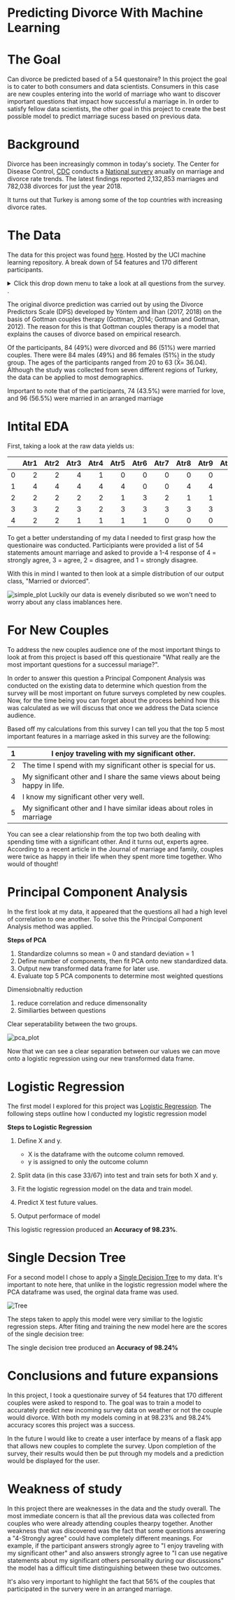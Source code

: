 # Predicting Divorce With Machine Learning

# The Goal
Can divorce be predicted based of a 54 questonaire? In this project the goal is to cater to both consumers and data scientists. Consumers in this case are new couples entering into the world of marriage who want to discover important questions that impact how successful a marriage in. In order to satisfy fellow data scientists, the other goal in this project to create the best possible model to predict marriage sucess based on previous data.

# Background

Divorce has been increasingly common in today's society. The Center for Disease Control, [CDC](https://www.cdc.gov/) conducts a [National survery](https://www.cdc.gov/nchs/data/dvs/national-marriage-divorce-rates-00-18.pdf) anually on marriage and divorce rate trends. The latest findings reported 2,132,853 marriages and 782,038 divorces for just the year 2018. 

It turns out that Turkey is among some of the top countries with increasing divorce rates. 


# The Data
The data for this project was found [here](http://archive.ics.uci.edu/ml/datasets/Divorce+Predictors+data+set). Hosted by the UCI machine learning repository. A break down of 54 features and 170 different participants.

<details>
  <summary>
    Click this drop down menu to take a look at all questions from the survey.
  </summary>
**Import**  to note here that these questions are a direct Turkish-English translation and are quite loose in their meanings. Upon further reading, each participant in the relationship were asked these questions about their significant other, instead of just the male asked about the wife as it appears.
    <ol>
   <li> When one of our apologies apologizes when our discussions go in a bad direction, the issue does not extend.</li>
    <li> I know we can ignore our differences, even if things get hard sometimes. </li>
   <li> When we need it, we can take our discussions with my wife from the beginning and correct it. </li>
   <li> When I argue with my wife, it will eventually work for me to contact him. </li>
   <li>  The time I spent with my wife is special for us.</li>
   <li> We don’t have time at home as partners. </li>
    <li> We are like two strangers who share the same environment at home rather than family. </li>
    <li> I enjoy our holidays with my wife. </li>
    <li> I enjoy traveling with my wife. </li>
    <li> My wife and most of our goals are common. </li>
    <li> I think that one day in the future, when I look back, I see that my wife and I are in harmony with each other. </li>
    <li> My wife and I have similar values in terms of personal freedom. </li>
    <li> My husband and I have similar entertainment. </li>
    <li> Most of our goals for people (children, friends, etc.) are the same. </li>
    <li>Our dreams of living with my wife are similar and harmonious </li>
    <li> We’re compatible with my wife about what love should be </li>
    <li> We share the same views with my wife about being happy in your life </li>
    <li> My wife and I have similar ideas about how marriage should be </li>
    <li> My wife and I have similar ideas about how roles should be in marriage </li>
    <li> My wife and I have similar values in trust </li>
    <li> I know exactly what my wife likes. </li>
    <li> I know how my wife wants to be taken care of when she’s sick. </li>
    <li> I know my wife’s favorite food. </li>
    <li> I can tell you what kind of stress my wife is facing in her life. </li>
    <li> I have knowledge of my wife’s inner world. </li>
    <li> I know my wife’s basic concerns. </li>
    <li> I know what my wife’s current sources of stress are. </li>
    <li> I know my wife’s hopes and wishes. </li>
    <li> I know my wife very well. </li>
    <li> I know my wife’s friends and their social relationships. </li>
    <li> I feel aggressive when I argue with my wife. </li>
    <li> When discussing with my wife, I usually use expressions such as you always or you never. </li>
    <li> I can use negative statements about my wife’s personality during our discussions. </li>
    <li> I can use offensive expressions during our discussions. </li>
    <li> I can insult our discussions. </li>
    <li> I can be humiliating when we argue. </li>
    <li> My argument with my wife is not calm. </li>
    <li> I hate my wife’s way of bringing it up. </li>
    <li> Fights often occur suddenly. </li>
    <li> We’re just starting a fight before I know what’s going on. </li>
    <li> When I talk to my wife about something, my calm suddenly breaks. </li>
    <li> When I argue with my wife, it only snaps in and I don’t say a word. </li>
    <li> I’m mostly thirsty to calm the environment a little bit. </li>
    <li> Sometimes I think it’s good for me to leave home for a while. </li>
    <li> I’d rather stay silent than argue with my wife. </li>
    <li> Even if I’m right in the argument, I’m thirsty not to upset the other side. </li>
    <li> When I argue with my wife, I remain silent because I am afraid of not being able to control my anger. </li>
    <li> I feel right in our discussions. </li>
    <li> I have nothing to do with what I’ve been accused of. </li>
    <li> I’m not actually the one who’s guilty about what I’m accused of. </li>
    <li> I’m not the one who’s wrong about problems at home. </li>
    <li> I wouldn’t hesitate to tell her about my wife’s inadequacy. </li>
    <li> When I discuss it, I remind her of my wife’s inadequate issues. </li>
    <li> I’m not afraid to tell her about my wife’s incompetence </li>
   </ol>
</details>.




The original  divorce prediction was carried out by using the  Divorce Predictors Scale (DPS) developed by Yöntem and İlhan (2017, 2018) on the basis of Gottman couples therapy (Gottman, 2014; Gottman and Gottman, 2012). The reason
for this is that Gottman couples therapy is a model that explains the causes of divorce based on empirical research. 

Of the participants, 84 (49%) were divorced and 86 (51%) were
married couples. There were 84 males (49%) and 86 females (51%) in the
study group. The ages of the participants ranged from 20 to 63 (X̄= 36.04).
 Although the study was collected from seven different
regions of Turkey, the data can be applied to most demographics.

Important to note that of the participants, 74 (43.5%) were married for love, and 96 (56.5%) were married in an arranged marriage



# Intital EDA



First, taking a look at the raw data yields us:

|    |   Atr1 |   Atr2 |   Atr3 |   Atr4 |   Atr5 |   Atr6 |   Atr7 |   Atr8 |   Atr9 |   Atr10 |   Atr11 |   Atr12 |   Atr13 |   Atr14 |   Atr15 |   Atr16 |   Atr17 |   Atr18 |   Atr19 |   Atr20 |   Atr21 |   Atr22 |   Atr23 |   Atr24 |   Atr25 |   Atr26 |   Atr27 |   Atr28 |   Atr29 |   Atr30 |   Atr31 |   Atr32 |   Atr33 |   Atr34 |   Atr35 |   Atr36 |   Atr37 |   Atr38 |   Atr39 |   Atr40 |   Atr41 |   Atr42 |   Atr43 |   Atr44 |   Atr45 |   Atr46 |   Atr47 |   Atr48 |   Atr49 |   Atr50 |   Atr51 |   Atr52 |   Atr53 |   Atr54 |   Class |
|---:|-------:|-------:|-------:|-------:|-------:|-------:|-------:|-------:|-------:|--------:|--------:|--------:|--------:|--------:|--------:|--------:|--------:|--------:|--------:|--------:|--------:|--------:|--------:|--------:|--------:|--------:|--------:|--------:|--------:|--------:|--------:|--------:|--------:|--------:|--------:|--------:|--------:|--------:|--------:|--------:|--------:|--------:|--------:|--------:|--------:|--------:|--------:|--------:|--------:|--------:|--------:|--------:|--------:|--------:|--------:|
|  0 |      2 |      2 |      4 |      1 |      0 |      0 |      0 |      0 |      0 |       0 |       1 |       0 |       1 |       1 |       0 |       1 |       0 |       0 |       0 |       1 |       0 |       0 |       0 |       0 |       0 |       0 |       0 |       0 |       0 |       1 |       1 |       2 |       1 |       2 |       0 |       1 |       2 |       1 |       3 |       3 |       2 |       1 |       1 |       2 |       3 |       2 |       1 |       3 |       3 |       3 |       2 |       3 |       2 |       1 |       1 |
|  1 |      4 |      4 |      4 |      4 |      4 |      0 |      0 |      4 |      4 |       4 |       4 |       3 |       4 |       0 |       4 |       4 |       4 |       4 |       3 |       2 |       1 |       1 |       0 |       2 |       2 |       1 |       2 |       0 |       1 |       1 |       0 |       4 |       2 |       3 |       0 |       2 |       3 |       4 |       2 |       4 |       2 |       2 |       3 |       4 |       2 |       2 |       2 |       3 |       4 |       4 |       4 |       4 |       2 |       2 |       1 |
|  2 |      2 |      2 |      2 |      2 |      1 |      3 |      2 |      1 |      1 |       2 |       3 |       4 |       2 |       3 |       3 |       3 |       3 |       3 |       3 |       2 |       1 |       0 |       1 |       2 |       2 |       2 |       2 |       2 |       3 |       2 |       3 |       3 |       1 |       1 |       1 |       1 |       2 |       1 |       3 |       3 |       3 |       3 |       2 |       3 |       2 |       3 |       2 |       3 |       1 |       1 |       1 |       2 |       2 |       2 |       1 |
|  3 |      3 |      2 |      3 |      2 |      3 |      3 |      3 |      3 |      3 |       3 |       4 |       3 |       3 |       4 |       3 |       3 |       3 |       3 |       3 |       4 |       1 |       1 |       1 |       1 |       2 |       1 |       1 |       1 |       1 |       3 |       2 |       3 |       2 |       2 |       1 |       1 |       3 |       3 |       4 |       4 |       2 |       2 |       3 |       2 |       3 |       2 |       2 |       3 |       3 |       3 |       3 |       2 |       2 |       2 |       1 |
|  4 |      2 |      2 |      1 |      1 |      1 |      1 |      0 |      0 |      0 |       0 |       0 |       1 |       0 |       1 |       1 |       1 |       1 |       1 |       2 |       1 |       1 |       0 |       0 |       0 |       0 |       2 |       1 |       2 |       1 |       1 |       1 |       1 |       1 |       1 |       0 |       0 |       0 |       0 |       2 |       1 |       0 |       2 |       3 |       0 |       2 |       2 |       1 |       2 |       3 |       2 |       2 |       2 |       1 |       0 |       1 |


To get a better understanding of my data I needed to first grasp how the questionaire was conducted. Participiants were provided a list of 54 statements amount marriage and asked to provide a 1-4 response of 4 = strongly agree, 3 = agree, 2 = disagree, and 1 = strongly disagree.

With this in mind I wanted to then look at a simple distribution of our output class, "Married or dviorced".

![simple_plot](images/count_plot.png)
Luckily our data is evenely disributed so we won't need to worry about any class imablances here. 


# For New Couples

To address the new couples audience one of the most important things to look at from this project is based off this questionaire "What really are the most important questions for a successul mariage?". 

In order to answer this question a Principal Component Analysis was conducted on the existing data to determine which question from the survey will be most important on future surveys completed by new couples. Now, for the time being you can forget about the process behind how this was calculated as we will discuss that once we address the Data science audience. 

Based off my calculations from this survey I can tell you that the top 5 most important features in a marriage asked in this survey are the following:

| 1 | I enjoy traveling with my significant other.                               |
|---|----------------------------------------------------------------------------|
| 2 | The time I spend with my significant other is special for us.              |
| 3 | My significant other and I share the same views about being happy in life. |
| 4 | I know my significant other very well.                                     |
| 5 | My significant other and I have similar ideas about roles in marriage      |

You can see a clear relationship from the top two both dealing with spending time with a significant other. And it turns out, experts agree. According to a recent article in the Journal of marriage and family, couples were twice as happy in their life when they spent more time together. Who would of thought!

# Principal Component Analysis
In the first look at my data, it appeared that the questions all had a high level of correlation to one another. To solve this the Principal Component Analysis method was applied.

**Steps of PCA**
1) Standardize columns so mean = 0 and standard deviation = 1
2) Define number of components, then fit PCA onto new standardized data. 
3) Output new transformed data frame for later use.
4) Evaluate top 5 PCA components to determine most weighted questions

Dimensiobnaltiy reduction
1. reduce correlation and reduce dimensonality
2. Similiarties between questions 

Clear seperatability between the two groups. 

![pca_plot](images/pca_plot.png)

Now that we can see a clear separation between our values we can move onto a logistic regression using our new transformed data frame.


# Logistic Regression
The first model I explored for this project was [Logistic Regression](https://en.wikipedia.org/wiki/Logistic_regression#:~:text=Logistic%20regression%20is%20a%20statistical,a%20form%20of%20binary%20regression). 
The following steps outline how I conducted my logistic regression model

**Steps to Logistic Regression**
1) Define X and y.
    * X is the dataframe with the outcome column removed.
    * y is assigned to only the outcome column
2) Split data (in this case 33/67) into test and train sets for both X and y.

3) Fit the logistic regression model on the data and train model.
4) Predict X test future values.
5) Output performace of model

This logistic regression produced an **Accuracy of 98.23%**.


# Single Decsion Tree

For a second model I chose to apply a [Single Decision Tree](https://en.wikipedia.org/wiki/Decision_tree#:~:text=A%20decision%20tree%20is%20a%20flowchart%2Dlike%20structure%20in%20which,taken%20after%20computing%20all%20attributes) to my data. It's important to note here, that unlike in the logistic regression model where the PCA dataframe was used, the orginal data frame was used.

![Tree](images/tree.png)


The steps taken to apply this model were very similiar to the logistic regression steps. After fiting and training the new model here are the scores of the single decision tree:


The single decision tree produced an **Accuracy of 98.24%**


# Conclusions and future expansions
In this project, I took a questionaire survey of 54 features that 170 different couples were asked to respond to. The goal was to train a model to accurately predict new incoming survey data on weather or not the couple would divorce. With both my models coming in at 98.23% and 98.24% accuracy scores this project was a success. 

In the future I would like to create a user interface by means of a flask app that allows new couples to complete the survey. Upon completion of the survey, their results would then be put through my models and a prediction would be displayed for the user. 


# Weakness of study
In this project there are weaknesses in the data and the study overall. The most immediate concern is that all the previous data was collected from couples who were already attending couples thearpy together. Another weakness that was discovered was the fact that some questions answering a "4-Strongly agree" could have completely different meanings. For example, if the participant answers strongly agree to "I enjoy traveling with my significant other" and also answers strongly agree to "I can use negative statements about my significant others personality during our discussions" the model has a difficult time distinguishing between these two outcomes. 

It's also very important to highlight the fact that 56% of the couples that participated in the survery were in an arranged marriage. 